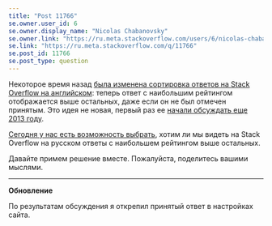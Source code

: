 ```yaml
---
title: "Post 11766"
se.owner.user_id: 6
se.owner.display_name: "Nicolas Chabanovsky"
se.owner.link: "https://ru.meta.stackoverflow.com/users/6/nicolas-chabanovsky"
se.link: "https://ru.meta.stackoverflow.com/q/11766"
se.post_id: 11766
se.post_type: question
---
```

<p>Некоторое время назад <a href="https://meta.stackoverflow.com/questions/411352/">была изменена сортировка ответов на Stack Overflow на английском</a>: теперь ответ с наибольшим рейтингом отображается выше остальных, даже если он не был отмечен принятым. Это идея не новая, первый раз ее <a href="https://meta.stackoverflow.com/questions/326095/please-unpin-the-accepted-answer-from-the-top">начали обсуждать еще 2013 году</a>.</p>
<p><a href="https://meta.stackexchange.com/q/369568/274323">Сегодня у нас есть возможность выбрать</a>, хотим ли мы видеть на Stack Overflow на русском ответы с наибольшем рейтингом выше остальных.</p>
<p>Давайте примем решение вместе. Пожалуйста, поделитесь вашими мыслями.</p>
<hr />
<p><strong>Обновление</strong></p>
<p>По результатам обсуждения я открепил принятый ответ в настройках сайта.</p>
